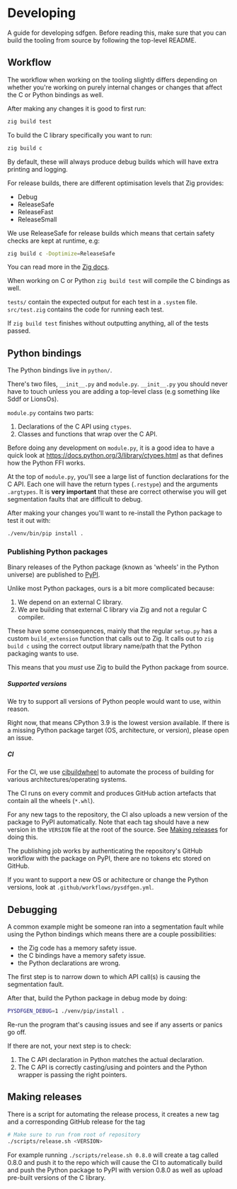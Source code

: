 # Developing

A guide for developing sdfgen. Before reading this, make sure that you
can build the tooling from source by following the top-level README.

## Workflow

The workflow when working on the tooling slightly differs depending on whether
you're working on purely internal changes or changes that affect the C or Python
bindings as well.

After making any changes it is good to first run:
```sh
zig build test
```

To build the C library specifically you want to run:
```sh
zig build c
```

By default, these will always produce debug builds which will have extra printing
and logging.

For release builds, there are different optimisation levels that Zig provides:
* Debug
* ReleaseSafe
* ReleaseFast
* ReleaseSmall

We use ReleaseSafe for release builds which means that certain safety checks are
kept at runtime, e.g:
```sh
zig build c -Doptimize=ReleaseSafe
```

You can read more in the
[Zig docs](https://ziglang.org/documentation/master/#Build-Mode).

When working on C or Python `zig build test` will compile the C bindings as
well.

`tests/` contain the expected output for each test in a `.system` file.
`src/test.zig` contains the code for running each test.

If `zig build test` finishes without outputting anything, all of the tests
passed.

## Python bindings

The Python bindings live in `python/`.

There's two files, `__init__.py` and `module.py`. `__init__.py` you should never
have to touch unless you are adding a top-level class (e.g something like Sddf
or LionsOs).

`module.py` contains two parts:
1. Declarations of the C API using `ctypes`.
2. Classes and functions that wrap over the C API.

Before doing any development on `module.py`, it is a good idea to have a quick
look at https://docs.python.org/3/library/ctypes.html as that defines how the
Python FFI works.

At the top of `module.py`, you'll see a large list of function declarations for
the C API. Each one will have the return types (`.restype`) and the arguments
`.argtypes`. It is **very important** that these are correct otherwise you will
get segmentation faults that are difficult to debug.

After making your changes you'll want to re-install the Python package to test
it out with:
```sh
./venv/bin/pip install .
```

### Publishing Python packages

Binary releases of the Python package (known as 'wheels' in the Python universe)
are published to [PyPI](https://pypi.org/project/sdfgen/).

Unlike most Python packages, ours is a bit more complicated because:
1. We depend on an external C library.
2. We are building that external C library via Zig and not a regular C compiler.

These have some consequences, mainly that the regular `setup.py` has a custom
`build_extension` function that calls out to Zig. It calls out to `zig build c`
using the correct output library name/path that the Python packaging
wants to use.

This means that you *must* use Zig to build the Python package from source.

##### Supported versions

We try to support all versions of Python people would want to use, within reason.

Right now, that means CPython 3.9 is the lowest version available. If there is a
missing Python package target (OS, architecture, or version), please open an issue.

##### CI

For the CI, we use [cibuildwheel](https://cibuildwheel.pypa.io/) to
automate the process of building for various architectures/operating systems.

The CI runs on every commit and produces GitHub action artefacts that contain
all the wheels (`*.whl`).

For any new tags to the repository, the CI also uploads a new version of the
package to PyPI automatically. Note that each tag should have a new version in
the `VERSION` file at the root of the source.
See [Making releases](#making-releases) for doing this.

The publishing job works by authenticating the repository's GitHub workflow with
the package on PyPI, there are no tokens etc stored on GitHub.

If you want to support a new OS or achitecture or change the Python versions,
look at `.github/workflows/pysdfgen.yml`.

## Debugging

A common example might be someone ran into a segmentation fault while using the
Python bindings which means there are a couple possibilities:
* the Zig code has a memory safety issue.
* the C bindings have a memory safety issue.
* the Python declarations are wrong.

The first step is to narrow down to which API call(s) is causing the
segmentation fault.

After that, build the Python package in debug mode by doing:
```sh
PYSDFGEN_DEBUG=1 ./venv/pip/install .
```

Re-run the program that's causing issues and see if any asserts or panics go
off.

If there are not, your next step is to check:
1. The C API declaration in Python matches the actual declaration.
2. The C API is correctly casting/using and pointers and the Python wrapper is
   passing the right pointers.

## Making releases

There is a script for automating the release process, it creates a new tag
and a corresponding GitHub release for the tag

```sh
# Make sure to run from root of repository
./scripts/release.sh <VERSION>
```

For example running `./scripts/release.sh 0.8.0` will create a tag called
0.8.0 and push it to the repo which will cause the CI to automatically build
and push the Python package to PyPI with version 0.8.0 as well as upload
pre-built versions of the C library.
